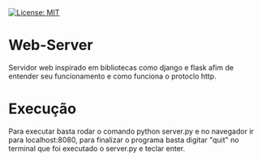 [![License: MIT](https://img.shields.io/badge/License-MIT-yellow.svg)](https://opensource.org/licenses/MIT)
# Web-Server
Servidor web inspirado em bibliotecas como django e flask afim de entender seu funcionamento e como funciona o protoclo http.

# Execução
Para executar basta rodar o comando python server.py e no navegador ir para localhost:8080, para finalizar o programa basta digitar "quit" no terminal que foi executado o server.py e teclar enter.
